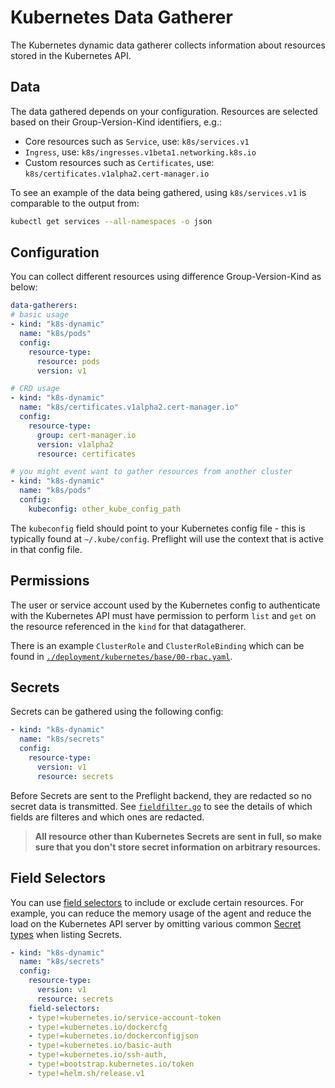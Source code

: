 # Kubernetes Data Gatherer

The Kubernetes dynamic data gatherer collects information about resources stored
in the Kubernetes API.

## Data

The data gathered depends on your configuration. Resources are selected based on
their Group-Version-Kind identifiers, e.g.:

* Core resources such as `Service`, use: `k8s/services.v1`
* `Ingress`, use: `k8s/ingresses.v1beta1.networking.k8s.io`
* Custom resources such as `Certificates`, use:
  `k8s/certificates.v1alpha2.cert-manager.io`

To see an example of the data being gathered, using `k8s/services.v1` is
comparable to the output from:

```bash
kubectl get services --all-namespaces -o json
```

## Configuration

You can collect different resources using difference Group-Version-Kind as
below:

```yaml
data-gatherers:
# basic usage
- kind: "k8s-dynamic"
  name: "k8s/pods"
  config:
    resource-type:
      resource: pods
      version: v1

# CRD usage
- kind: "k8s-dynamic"
  name: "k8s/certificates.v1alpha2.cert-manager.io"
  config:
    resource-type:
      group: cert-manager.io
      version: v1alpha2
      resource: certificates

# you might event want to gather resources from another cluster
- kind: "k8s-dynamic"
  name: "k8s/pods"
  config:
    kubeconfig: other_kube_config_path
```

The `kubeconfig` field should point to your Kubernetes config file - this is
typically found at `~/.kube/config`. Preflight will use the context that is
active in that config file.

## Permissions

The user or service account used by the Kubernetes config to authenticate with
the Kubernetes API must have permission to perform `list` and `get` on the
resource referenced in the `kind` for that datagatherer.

There is an example `ClusterRole` and `ClusterRoleBinding` which can be found in
[`./deployment/kubernetes/base/00-rbac.yaml`](./deployment/kubernetes/base/00-rbac.yaml).

## Secrets

Secrets can be gathered using the following config:

```yaml
- kind: "k8s-dynamic"
  name: "k8s/secrets"
  config:
    resource-type:
      version: v1
      resource: secrets
```

Before Secrets are sent to the Preflight backend, they are redacted so no secret data is transmitted. See [`fieldfilter.go`](./../../pkg/datagatherer/k8s/fieldfilter.go) to see the details of which fields are filteres and which ones are redacted.

> **All resource other than Kubernetes Secrets are sent in full, so make sure that you don't store secret information on arbitrary resources.**


## Field Selectors

You can use [field selectors](https://kubernetes.io/docs/concepts/overview/working-with-objects/field-selectors/#list-of-supported-fields)
to include or exclude certain resources.
For example, you can reduce the memory usage of the agent and reduce the load on the Kubernetes
API server by omitting various common [Secret types](https://kubernetes.io/docs/concepts/configuration/secret/#secret-types)
when listing Secrets.

```yaml
- kind: "k8s-dynamic"
  name: "k8s/secrets"
  config:
    resource-type:
      version: v1
      resource: secrets
    field-selectors:
    - type!=kubernetes.io/service-account-token
    - type!=kubernetes.io/dockercfg
    - type!=kubernetes.io/dockerconfigjson
    - type!=kubernetes.io/basic-auth
    - type!=kubernetes.io/ssh-auth,
    - type!=bootstrap.kubernetes.io/token
    - type!=helm.sh/release.v1
```
